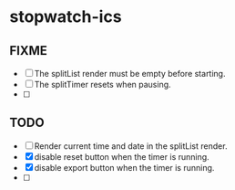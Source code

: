 # stopwatch-ics

## FIXME 
- [ ] The splitList render must be empty before starting.
- [ ] The splitTimer resets when pausing.
- [ ]

## TODO
- [ ] Render current time and date in the splitList render.
- [x] disable reset button when the timer is running.
- [x] disable export button when the timer is running.
- [ ]






